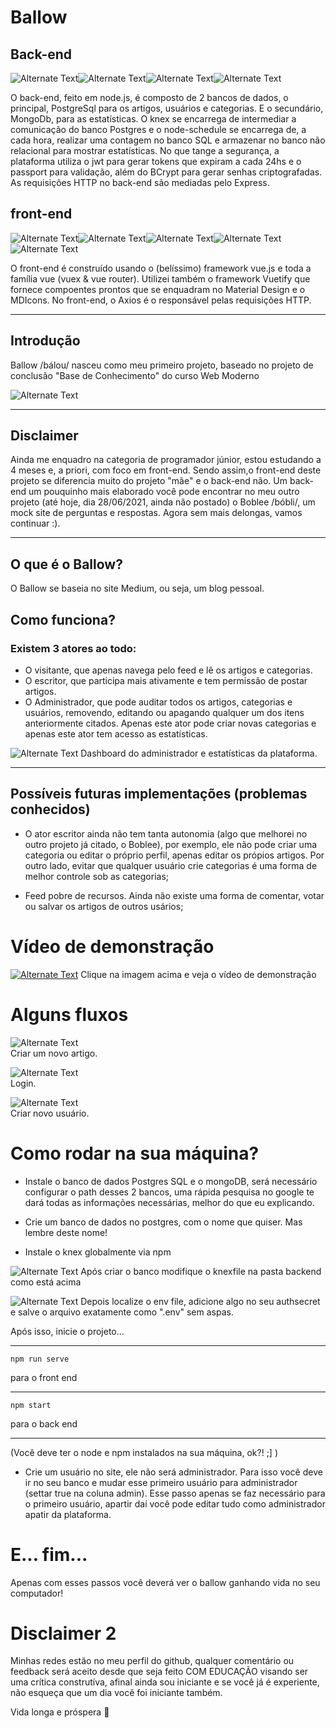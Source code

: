 # Ballow
## Back-end
![Alternate Text](https://img.shields.io/badge/MongoDB-4EA94B?style=for-the-badge&logo=mongodb&logoColor=white)![Alternate Text](https://img.shields.io/badge/PostgreSQL-316192?style=for-the-badge&logo=postgresql&logoColor=white)![Alternate Text](https://img.shields.io/badge/Node.js-43853D?style=for-the-badge&logo=node.js&logoColor=white)![Alternate Text](https://img.shields.io/badge/JavaScript-F7DF1E?style=for-the-badge&logo=javascript&logoColor=black)

O back-end, feito em node.js, é composto de 2 bancos de dados, o principal, PostgreSql para os artigos, usuários e categorias. E o secundário, MongoDb, para as estatísticas. O knex se encarrega de intermediar a comunicação do banco Postgres e o node-schedule se encarrega de, a cada hora, realizar uma contagem no banco SQL e armazenar no banco não relacional para mostrar estatísticas. 
No que tange a segurança, a plataforma utiliza o jwt para gerar tokens que expiram a cada 24hs e o passport para validação, além do BCrypt para gerar senhas criptografadas. 
As requisições HTTP no back-end são mediadas pelo Express.

## front-end
![Alternate Text](https://img.shields.io/badge/JavaScript-323330?style=for-the-badge&logo=javascript&logoColor=F7DF1E)![Alternate Text](https://img.shields.io/badge/HTML5-E34F26?style=for-the-badge&logo=html5&logoColor=white)![Alternate Text](https://img.shields.io/badge/CSS3-1572B6?style=for-the-badge&logo=css3&logoColor=white)![Alternate Text](https://img.shields.io/badge/Vue.js-35495E?style=for-the-badge&logo=vue.js&logoColor=4FC08D)![Alternate Text](https://img.shields.io/badge/Material--UI-0081CB?style=for-the-badge&logo=material-ui&logoColor=white)

O front-end é construído usando o (belíssimo) framework vue.js e toda a família vue (vuex & vue router). 
Utilizei também o framework Vuetify que fornece compoentes prontos que se enquadram no Material Design e o MDIcons.
No front-end, o Axios é o responsável pelas requisições HTTP.

----

## Introdução
Ballow /bálou/ nasceu como meu primeiro projeto, baseado no projeto de conclusão "Base de Conhecimento" do curso Web Moderno 

![Alternate Text](./wm.png)


----

## Disclaimer
Ainda me enquadro na categoria de programador júnior, estou estudando a 4 meses e, a priori, com foco em front-end. Sendo assim,o front-end deste projeto se diferencia muito do projeto "mãe" e o back-end não. Um back-end um pouquinho mais elaborado você pode encontrar no meu outro projeto (até hoje, dia 28/06/2021, ainda não postado) o Boblee /bóbli/, um mock site de perguntas e respostas. Agora sem mais delongas, vamos continuar :).


----

## O que é o Ballow? 
O Ballow se baseia no site Medium, ou seja, um blog pessoal. 

## Como funciona? 
### Existem 3 atores ao todo:
- O visitante, que apenas navega pelo feed e lê os artigos e categorias. 
- O escritor, que participa mais ativamente e tem permissão de postar artigos.
- O Administrador, que pode auditar todos os artigos, categorias e usuários, removendo, editando ou apagando qualquer um dos itens anteriormente citados. Apenas este ator pode criar novas categorias e apenas este ator tem acesso as estatísticas. 

![Alternate Text](./stats.png)
Dashboard do administrador e estatísticas da plataforma.


----

## Possíveis futuras implementações (problemas conhecidos)
- O ator escritor ainda não tem tanta autonomia (algo que melhorei no outro projeto já citado, o Boblee), por exemplo, ele não pode criar uma categoria ou editar o próprio perfil, apenas editar os própios artigos. Por outro lado, evitar que qualquer usuário crie categorias é uma forma de melhor controle sob as categorias;

- Feed pobre de recursos. Ainda não existe uma forma de comentar, votar ou salvar os artigos de outros usários; 


# Vídeo de demonstração 

[![Alternate Text](./home.png)](https://youtu.be/SfogESYhYrw "Video de apresentação")
Clique na imagem acima e veja o vídeo de demonstração


# Alguns fluxos

![Alternate Text](./newaticle.gif)  
Criar um novo artigo.

![Alternate Text](./login.gif)  
Login.

![Alternate Text](./novouser.gif)  
Criar novo usuário.

# Como rodar na sua máquina? 

- Instale o banco de dados Postgres SQL e o mongoDB, será necessário configurar o path desses 2 bancos, uma rápida pesquisa no google te dará todas as informações necessárias, melhor do que eu explicando. 

- Crie um banco de dados no postgres, com o nome que quiser. Mas lembre deste nome!

- Instale o knex globalmente via npm

![Alternate Text](./knexfile.png) 
Após criar o banco modifique o knexfile na pasta backend como está acima

![Alternate Text](./authsec.png)
Depois localize o env file, adicione algo no seu authsecret e salve o arquivo exatamente como ".env" sem aspas.

Após isso, inicie o projeto...

----
`npm run serve`

para o front end

----

`npm start`

para o back end

----

(Você deve ter o node e npm instalados na sua máquina, ok?! ;] )

- Crie um usuário no site, ele não será administrador. Para isso você deve ir no seu banco e mudar esse primeiro usuário para administrador (settar true na coluna admin). Esse passo apenas se faz necessário para o primeiro usuário, apartir daí você pode editar tudo como administrador apatir da plataforma. 


# E... fim...

Apenas com esses passos você deverá ver o ballow ganhando vida no seu computador!

# Disclaimer 2 
Minhas redes estão no meu perfil do github, qualquer comentário ou feedback será aceito desde que seja feito COM EDUCAÇÃO visando ser uma crítica construtíva, afinal ainda sou iniciante e se você já é experiente, não esqueça que um dia você foi iniciante também. 

Vida longa e próspera :vulcan_salute: